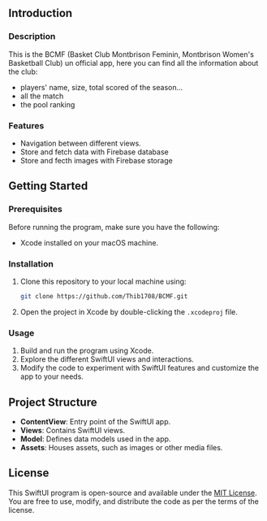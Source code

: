 ## Introduction

### Description

This is the BCMF (Basket Club Montbrison Feminin, Montbrison Women's Basketball Club) un official app, here you can find all the information about the club: 
- players' name, size, total scored of the season...
- all the match
- the pool ranking

### Features

- Navigation between different views.
- Store and fetch data with Firebase database
- Store and fecth images with Firebase storage

## Getting Started

### Prerequisites

Before running the program, make sure you have the following:

- Xcode installed on your macOS machine.

### Installation

1. Clone this repository to your local machine using:

   ```bash
   git clone https://github.com/Thib1708/BCMF.git
   ```

2. Open the project in Xcode by double-clicking the `.xcodeproj` file.

### Usage

1. Build and run the program using Xcode.
2. Explore the different SwiftUI views and interactions.
3. Modify the code to experiment with SwiftUI features and customize the app to your needs.

## Project Structure

- **ContentView**: Entry point of the SwiftUI app.
- **Views**: Contains SwiftUI views.
- **Model**: Defines data models used in the app.
- **Assets**: Houses assets, such as images or other media files.

## License

This SwiftUI program is open-source and available under the [MIT License](LICENSE). You are free to use, modify, and distribute the code as per the terms of the license.
